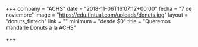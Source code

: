 +++
company = "ACHS"
date = "2018-11-06T16:07:12+00:00"
fecha = "7 de noviembre"
image = "https://edu.fintual.com/uploads/donuts.jpg"
layout = "donuts_fintech"
link = ""
minimum = "desde $0"
title = "Queremos mandarle Donuts a la ACHS"

+++
